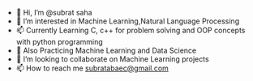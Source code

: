 - 👋 Hi, I’m @subrat saha
- 👀 I’m interested in Machine Learning,Natural Language Processing
- 📫 Currently Learning C, c++ for problem solving and OOP concepts with python programming
- 🌱 Also Practicing Machine Learning and Data Science
- 💞️ I’m looking to collaborate on Machine Learning projects
- 📫 How to reach me subratabaec@gmail.com

<!---
subrataBAEC/subrataBAEC is a ✨ special ✨ repository because its `README.md` (this file) appears on your GitHub profile.
You can click the Preview link to take a look at your changes.
--->
